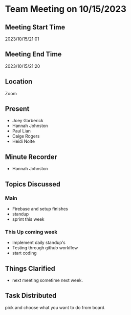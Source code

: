 # Team Meeting on 10/15/2023
## Meeting Start Time
2023/10/15/21:01
## Meeting End Time
2023/10/15/21:20
## Location
Zoom
## Present
- Joey Garberick
- Hannah Johnston
- Paul Lian
- Caige Rogers
- Heidi Nolte
## Minute Recorder
- Hannah Johnston
  
## Topics Discussed 
### Main
- Firebase and setup finishes
- standup
- sprint this week

### This Up coming week
- Implement daily standup's
- Testing through github workflow
- start coding

## Things Clarified
- next meeting sometime next week.

## Task Distributed
pick and choose what you want to do from board.




